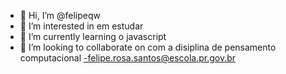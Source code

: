 - 👋 Hi, I’m @felipeqw
- 👀 I’m interested in em estudar
- 🌱 I’m currently learning o javascript
- 💞️ I’m looking to collaborate on com a disiplina de pensamento computacional 
-felipe.rosa.santos@escola.pr.gov.br


